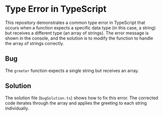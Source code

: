 # Type Error in TypeScript

This repository demonstrates a common type error in TypeScript that occurs when a function expects a specific data type (in this case, a string) but receives a different type (an array of strings). The error message is shown in the console, and the solution is to modify the function to handle the array of strings correctly. 

## Bug
The `greeter` function expects a single string but receives an array. 

## Solution
The solution file (`bugSolution.ts`) shows how to fix this error.  The corrected code iterates through the array and applies the greeting to each string individually.